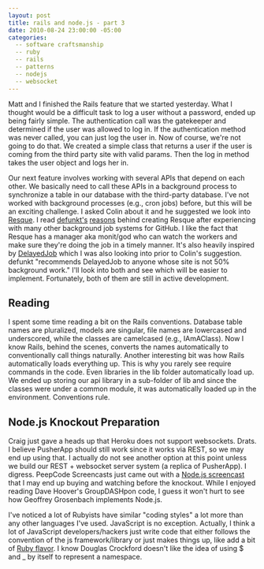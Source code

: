 ```yaml
---
layout: post
title: rails and node.js - part 3
date: 2010-08-24 23:00:00 -05:00
categories:
  -- software craftsmanship
  -- ruby
  -- rails
  -- patterns
  -- nodejs
  -- websocket
---
```


Matt and I finished the Rails feature that we started yesterday.  What I thought would be a difficult task to log a user without a password, ended up being fairly simple.  The authentication call was the gatekeeper and determined if the user was allowed to log in.  If the authentication method was never called, you can just log the user in.  Now of course, we're not going to do that.  We created a simple class that returns a user if the user is coming from the third party site with valid params.  Then the log in method takes the user object and logs her in.

Our next feature involves working with several APIs that depend on each other.  We basically need to call these APIs in a background process to synchronize a table in our database with the third-party database.  I've not worked with background processes (e.g., cron jobs) before, but this will be an exciting challenge.  I asked Colin about it and he suggested we look into [Resque](http://github.com/resque).  I read [defunkt's](http://twitter.com/defunkt) [reasons](http://github.com/blog/542-introducing-resque) behind creating Resque after experiencing with many other background job systems for GitHub.  I like the fact that Resque has a manager aka monit/god who can watch the workers and make sure they're doing the job in a timely manner.  It's also heavily inspired by [DelayedJob](http://github.com/collectiveidea/delayed_job) which I was also looking into prior to Colin's suggestion.  defunkt "recommends DelayedJob to anyone whose site is not 50% background work."  I'll look into both and see which will be easier to implement.  Fortunately, both of them are still in active development.

## Reading

I spent some time reading a bit on the Rails conventions.  Database table names are pluralized, models are singular, file names are lowercased and underscored, while the classes are camelcased (e.g., IAmAClass).  Now I know Rails, behind the scenes, converts the names automatically to conventionally call things naturally.  Another interesting bit was how Rails automatically loads everything up.  This is why you rarely see require commands in the code.  Even libraries in the lib folder automatically load up.  We ended up storing our api library in a sub-folder of lib and since the classes were under a common module, it was automatically loaded up in the environment.  Conventions rule.

## Node.js Knockout Preparation

Craig just gave a heads up that Heroku does not support websockets.  Drats.  I believe PusherApp should still work since it works via REST, so we may end up using that.  I actually do not see another option at this point unless we build our REST + websocket server system (a replica of PusherApp).  I digress.  PeepCode Screencasts just came out with a [Node.js screencast](http://peepcode.com/products/nodejs-i) that I may end up buying and watching before the knockout.  While I enjoyed reading Dave Hoover's GroupDASHpon code, I guess it won't hurt to see how Geoffrey Grosenbach implements Node.js.  

I've noticed a lot of Rubyists have similar "coding styles" a lot more than any other languages I've used.  JavaScript is no exception.  Actually, I think a lot of JavaScript developers/hackers just write code that either follows the convention of the js framework/library or just makes things up, like add a bit of [Ruby flavor](http://ozmm.org/posts/javascript_style.html).  I know Douglas Crockford doesn't like the idea of using $ and \_ by itself to represent a namespace.
